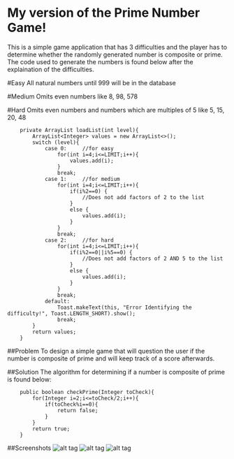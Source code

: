 # My version of the Prime Number Game!
This is a simple game application that has 3 difficulties and the player has to determine whether the randomly generated number is composite or prime.
The code used to generate the numbers is found below after the explaination of the difficulties.

#Easy
All natural numbers until 999 will be in the database

#Medium
Omits even numbers like 8, 98, 578

#Hard
Omits even numbers and numbers which are multiples of 5 like 5, 15, 20, 48

```
    private ArrayList loadList(int level){
        ArrayList<Integer> values = new ArrayList<>();
        switch (level){
            case 0:     //for easy
                for(int i=4;i<=LIMIT;i++){
                    values.add(i);
                }
                break;
            case 1:     //for medium
                for(int i=4;i<=LIMIT;i++){
                    if(i%2==0) {
                        //Does not add factors of 2 to the list
                    }
                    else {
                        values.add(i);
                    }
                }
                break;
            case 2:     //for hard
                for(int i=4;i<=LIMIT;i++){
                    if(i%2==0||i%5==0) {
                        //Does not add factors of 2 AND 5 to the list
                    }
                    else {
                        values.add(i);
                    }
                }
                break;
            default:
                Toast.makeText(this, "Error Identifying the difficulty!", Toast.LENGTH_SHORT).show();
                break;
        }
        return values;
    }
```

##Problem
To design a simple game that will question the user if the number is composite of prime and will keep track of a score afterwards.

##Solution
The algorithm for determining if a number is composite of prime is found below:

```
    public boolean checkPrime(Integer toCheck){
        for(Integer i=2;i<=toCheck/2;i++){
            if(toCheck%i==0){
                return false;
            }
        }
        return true;
    }

```

##Screenshots
![alt tag](https://github.com/KristoffRey/MyPrimeNumberGame/blob/master/Screenshot_2015-10-26-09-38-29.png)
![alt tag](https://github.com/KristoffRey/MyPrimeNumberGame/blob/master/Screenshot_2015-10-26-09-50-39.png)
![alt tag](https://github.com/KristoffRey/MyPrimeNumberGame/blob/master/Screenshot_2015-10-26-09-39-47.png)
